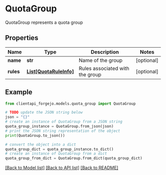 # QuotaGroup

QuotaGroup represents a quota group

## Properties

Name | Type | Description | Notes
------------ | ------------- | ------------- | -------------
**name** | **str** | Name of the group | [optional] 
**rules** | [**List[QuotaRuleInfo]**](QuotaRuleInfo.md) | Rules associated with the group | [optional] 

## Example

```python
from clientapi_forgejo.models.quota_group import QuotaGroup

# TODO update the JSON string below
json = "{}"
# create an instance of QuotaGroup from a JSON string
quota_group_instance = QuotaGroup.from_json(json)
# print the JSON string representation of the object
print(QuotaGroup.to_json())

# convert the object into a dict
quota_group_dict = quota_group_instance.to_dict()
# create an instance of QuotaGroup from a dict
quota_group_from_dict = QuotaGroup.from_dict(quota_group_dict)
```
[[Back to Model list]](../README.md#documentation-for-models) [[Back to API list]](../README.md#documentation-for-api-endpoints) [[Back to README]](../README.md)


